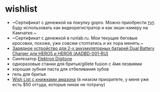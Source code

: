 # wishlist 
 - ~Сертификат с денежкой на покупку gopro. Можно приобрести [тут](https://shop.giftd.tech/gopro). Буду использовать как видеорегистратор и как экшн-камеру на Камчатке.~
 - ~Сертификат с денежкой в runlab.ru. Мои текущие беговые кросовки, похоже, уже совсем стоптатись и их пора менять.~
 - [Зарядное устройство для 2-х аккумуляторных батарей Dual Battery Charger для HERO5 и HERO6 (AADBD-001-RU)](https://gopro.ru/collection/batarei/product/dual-battery-charger-hero5-black)
 - Синтезатор [Elektron Digitone](https://www.elektron.se/products/digitone/)
 - одноразовые станки для бритья/gillete fusion с 4мя лезвиями
 - хорошая зубная паста для отбеливания зубов
 - гель для бритья
 - [Wish List с книжками амазона](http://amzn.com/w/2H9HXNRKCRPQ1) (в низком приоритете, у меня уже есть $50 оттуда, которые никак не потрачу)
